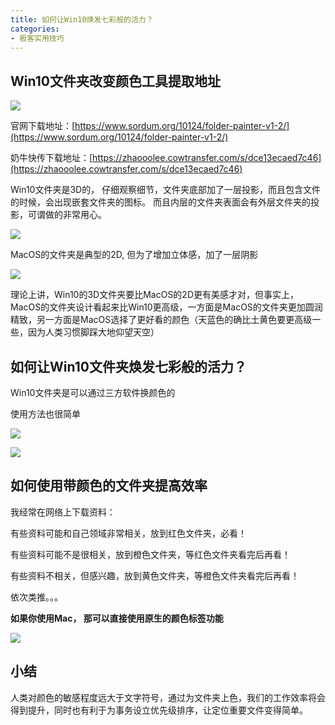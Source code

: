 ```yaml
---
title: 如何让Win10焕发七彩般的活力？
categories:
- 极客实用技巧
---
```




## Win10文件夹改变颜色工具提取地址

![](https://v2fy.com/asset/0i/jikemiji/jikemiji-md/kr-000092.assets/1240.png)

官网下载地址：[https://www.sordum.org/10124/folder-painter-v1-2/](https://www.sordum.org/10124/folder-painter-v1-2/)

奶牛快传下载地址：[https://zhaooolee.cowtransfer.com/s/dce13ecaed7c46](https://zhaooolee.cowtransfer.com/s/dce13ecaed7c46)



Win10文件夹是3D的， 仔细观察细节，文件夹底部加了一层投影，而且包含文件的时候，会出现嵌套文件夹的图标。 而且内层的文件夹表面会有外层文件夹的投影，可谓做的非常用心。

![](https://v2fy.com/asset/0i/jikemiji/jikemiji-md/kr-000092.assets/1240-20200808104109807.png)

MacOS的文件夹是典型的2D, 但为了增加立体感，加了一层阴影

![](https://v2fy.com/asset/0i/jikemiji/jikemiji-md/kr-000092.assets/1240-20200808104109912.png)

理论上讲，Win10的3D文件夹要比MacOS的2D更有美感才对，但事实上，MacOS的文件夹设计看起来比Win10更高级，一方面是MacOS的文件夹更加圆润精致，另一方面是MacOS选择了更好看的颜色（天蓝色的确比土黄色要更高级一些，因为人类习惯脚踩大地仰望天空）


## 如何让Win10文件夹焕发七彩般的活力？

Win10文件夹是可以通过三方软件换颜色的

使用方法也很简单

![](https://v2fy.com/asset/0i/jikemiji/jikemiji-md/kr-000092.assets/strip.gif)


![](https://v2fy.com/asset/0i/jikemiji/jikemiji-md/kr-000092.assets/1240-20200808104109822.png)

## 如何使用带颜色的文件夹提高效率

我经常在网络上下载资料：

有些资料可能和自己领域非常相关，放到红色文件夹，必看！

有些资料可能不是很相关，放到橙色文件夹，等红色文件夹看完后再看！

有些资料不相关，但感兴趣，放到黄色文件夹，等橙色文件夹看完后再看！

依次类推。。。

**如果你使用Mac， 那可以直接使用原生的颜色标签功能**

![](https://v2fy.com/asset/0i/jikemiji/jikemiji-md/kr-000092.assets/1240-20200808104109882.png)





## 小结

人类对颜色的敏感程度远大于文字符号，通过为文件夹上色，我们的工作效率将会得到提升，同时也有利于为事务设立优先级排序，让定位重要文件变得简单。


